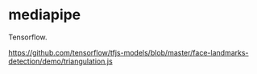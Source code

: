 # mediapipe

Tensorflow.

https://github.com/tensorflow/tfjs-models/blob/master/face-landmarks-detection/demo/triangulation.js
